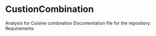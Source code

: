 # CustionCombination
Analysis for Cuisine combnation
Documentation file for the repository.
Requirements

